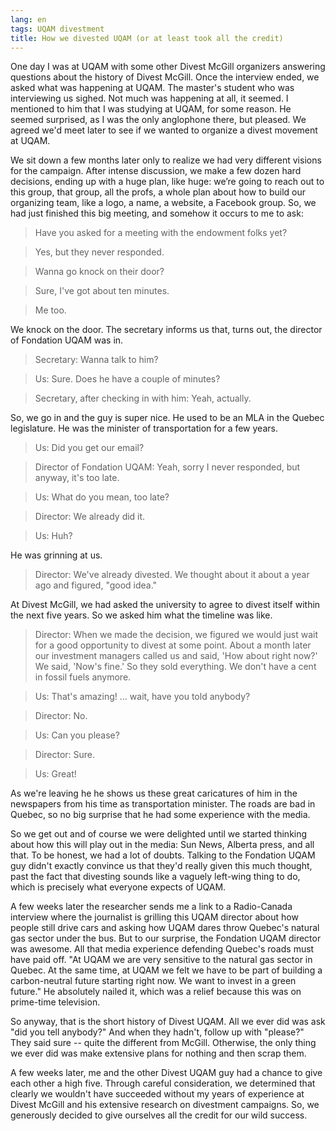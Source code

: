```yaml
---
lang: en
tags: UQAM divestment
title: How we divested UQAM (or at least took all the credit)
---
```

One day I was at UQAM with some other Divest McGill organizers answering questions about the history of Divest McGill. Once the interview ended, we asked what was happening at UQAM. The master's student who was interviewing us sighed. Not much was happening at all, it seemed. I mentioned to him that I was studying at UQAM, for some reason. He seemed surprised, as I was the only anglophone there, but pleased. We agreed we'd meet later to see if we wanted to organize a divest movement at UQAM.  

We sit down a few months later only to realize we had very different visions for the campaign. After intense discussion, we make a few dozen hard decisions, ending up with a huge plan, like huge: we’re going to reach out to this group, that group, all the profs, a whole plan about how to build our organizing team, like a logo, a name, a website, a Facebook group. So, we had just finished this big meeting, and somehow it occurs to me to ask:
> Have you asked for a meeting with the endowment folks yet?

> Yes, but they never responded.

> Wanna go knock on their door?

> Sure, I've got about ten minutes. 

> Me too.

We knock on the door. The secretary informs us that, turns out, the director of Fondation UQAM was in. 

> Secretary: Wanna talk to him?

> Us: Sure. Does he have a couple of minutes?
 
> Secretary, after checking in with him: Yeah, actually.
 
So, we go in and the guy is super nice. He used to be an MLA in the Quebec legislature. He was the minister of transportation for a few years.
 
> Us: Did you get our email?
 
> Director of Fondation UQAM: Yeah, sorry I never responded, but anyway, it's too late.
 
> Us: What do you mean, too late?
 
> Director: We already did it.
 
> Us: Huh?
 
He was grinning at us.

> Director: We've already divested. We thought about it about a year ago and figured, "good idea."

At Divest McGill, we had asked the university to agree to divest itself within the next five years. So we asked him what the timeline was like.

> Director: When we made the decision, we figured we would just wait for a good opportunity to divest at some point. About a month later our investment managers called us and said, 'How about right now?' We said, 'Now's fine.' So they sold everything. We don't have a cent in fossil fuels anymore.

> Us: That's amazing! ... wait, have you told anybody?
 
> Director: No.

> Us: Can you please?

> Director: Sure.

> Us: Great!

As we're leaving he he shows us these great caricatures of him in the newspapers from his time as transportation minister. The roads are bad in Quebec, so no big surprise that he had some experience with the media. 

So we get out and of course we were delighted until we started thinking about how this will play out in the media: Sun News, Alberta press, and all that. To be honest, we had a lot of doubts. Talking to the Fondation UQAM guy didn't exactly convince us that they'd really given this much thought, past the fact that divesting sounds like a vaguely left-wing thing to do, which is precisely what everyone expects of UQAM. 

A few weeks later the researcher sends me a link to a Radio-Canada interview where the journalist is grilling this UQAM director about how people still drive cars and asking how UQAM dares throw Quebec's natural gas sector under the bus. But to our surprise, the Fondation UQAM director was awesome. All that media experience defending Quebec's roads must have paid off. "At UQAM we are very sensitive to the natural gas sector in Quebec. At the same time, at UQAM we felt we have to be part of building a carbon-neutral future starting right now. We want to invest in a green future." He absolutely nailed it, which was a relief because this was on prime-time television.

So anyway, that is the short history of Divest UQAM. All we ever did was ask "did you tell anybody?" And when they hadn't, follow up with "please?" They said sure -- quite the different from McGill. Otherwise, the only thing we ever did was make extensive plans for nothing and then scrap them. 

A few weeks later, me and the other Divest UQAM guy had a chance to give each other a high five. Through careful consideration, we determined that clearly we wouldn't have succeeded without my years of experience at Divest McGill and his extensive research on divestment campaigns. So, we generously decided to give ourselves all the credit for our wild success.
